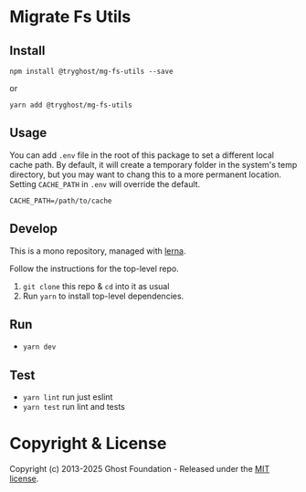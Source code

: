 # Migrate Fs Utils

## Install

`npm install @tryghost/mg-fs-utils --save`

or

`yarn add @tryghost/mg-fs-utils`


## Usage

You can add `.env` file in the root of this package to set a different local cache path.
By default, it will create a temporary folder in the system's temp directory, but you may want to chang this to a more permanent location. Setting `CACHE_PATH` in `.env` will override the default.

```env
CACHE_PATH=/path/to/cache
```


## Develop

This is a mono repository, managed with [lerna](https://lernajs.io/).

Follow the instructions for the top-level repo.
1. `git clone` this repo & `cd` into it as usual
2. Run `yarn` to install top-level dependencies.


## Run

- `yarn dev`


## Test

- `yarn lint` run just eslint
- `yarn test` run lint and tests




# Copyright & License

Copyright (c) 2013-2025 Ghost Foundation - Released under the [MIT license](LICENSE).
